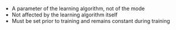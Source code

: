 - A parameter of the learning algorithm, not of the mode
- Not affected by the learning algorithm itself
- Must be set prior to training and remains constant during training